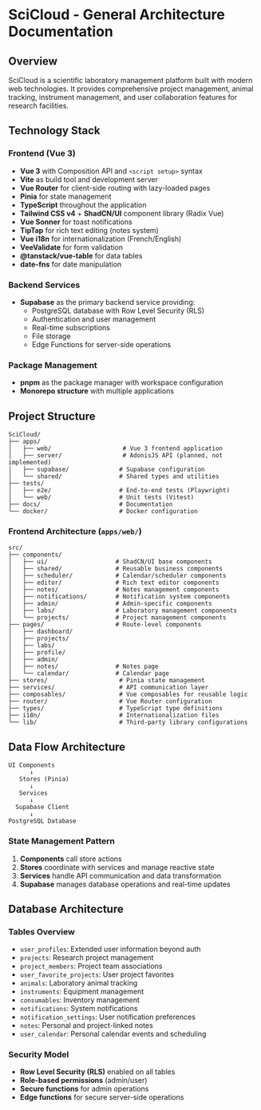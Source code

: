 # SciCloud - General Architecture Documentation

## Overview

SciCloud is a scientific laboratory management platform built with modern web technologies. It provides comprehensive project management, animal tracking, instrument management, and user collaboration features for research facilities.

## Technology Stack

### Frontend (Vue 3)
- **Vue 3** with Composition API and `<script setup>` syntax
- **Vite** as build tool and development server
- **Vue Router** for client-side routing with lazy-loaded pages
- **Pinia** for state management
- **TypeScript** throughout the application
- **Tailwind CSS v4** + **ShadCN/UI** component library (Radix Vue)
- **Vue Sonner** for toast notifications
- **TipTap** for rich text editing (notes system)
- **Vue i18n** for internationalization (French/English)
- **VeeValidate** for form validation
- **@tanstack/vue-table** for data tables
- **date-fns** for date manipulation

### Backend Services
- **Supabase** as the primary backend service providing:
  - PostgreSQL database with Row Level Security (RLS)
  - Authentication and user management
  - Real-time subscriptions
  - File storage
  - Edge Functions for server-side operations

### Package Management
- **pnpm** as the package manager with workspace configuration
- **Monorepo structure** with multiple applications

## Project Structure

```
SciCloud/
├── apps/
│   ├── web/                    # Vue 3 frontend application
│   ├── server/                 # AdonisJS API (planned, not implemented)
│   ├── supabase/              # Supabase configuration
│   └── shared/                # Shared types and utilities
├── tests/
│   ├── e2e/                   # End-to-end tests (Playwright)
│   └── web/                   # Unit tests (Vitest)
├── docs/                      # Documentation
└── docker/                    # Docker configuration
```

### Frontend Architecture (`apps/web/`)

```
src/
├── components/
│   ├── ui/                   # ShadCN/UI base components
│   ├── shared/               # Reusable business components
│   ├── scheduler/            # Calendar/scheduler components
│   ├── editor/               # Rich text editor components
│   ├── notes/                # Notes management components
│   ├── notifications/        # Notification system components
│   ├── admin/                # Admin-specific components
│   ├── labs/                 # Laboratory management components
│   └── projects/             # Project management components
├── pages/                    # Route-level components
│   ├── dashboard/
│   ├── projects/
│   ├── labs/
│   ├── profile/
│   ├── admin/
│   ├── notes/                # Notes page
│   └── calendar/             # Calendar page
├── stores/                    # Pinia state management
├── services/                  # API communication layer
├── composables/               # Vue composables for reusable logic
├── router/                    # Vue Router configuration
├── types/                     # TypeScript type definitions
├── i18n/                      # Internationalization files
└── lib/                       # Third-party library configurations
```

## Data Flow Architecture

```
UI Components
      ↓
   Stores (Pinia)
      ↓
   Services
      ↓
  Supabase Client
      ↓
PostgreSQL Database
```

### State Management Pattern
1. **Components** call store actions
2. **Stores** coordinate with services and manage reactive state
3. **Services** handle API communication and data transformation
4. **Supabase** manages database operations and real-time updates

## Database Architecture

### Tables Overview
- `user_profiles`: Extended user information beyond auth
- `projects`: Research project management
- `project_members`: Project team associations
- `user_favorite_projects`: User project favorites
- `animals`: Laboratory animal tracking
- `instruments`: Equipment management
- `consumables`: Inventory management
- `notifications`: System notifications
- `notification_settings`: User notification preferences
- `notes`: Personal and project-linked notes
- `user_calendar`: Personal calendar events and scheduling

### Security Model
- **Row Level Security (RLS)** enabled on all tables
- **Role-based permissions** (admin/user)
- **Secure functions** for admin operations
- **Edge functions** for secure server-side operations

